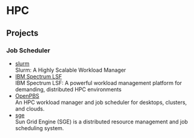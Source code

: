 # HPC

## Projects

### Job Scheduler

- [slurm](https://github.com/SchedMD/slurm)
  <br/>Slurm: A Highly Scalable Workload Manager
- [IBM Spectrum LSF](https://www.ibm.com/docs/en/spectrum-lsf)
  <br/>IBM Spectrum LSF: A powerful workload management platform for demanding, distributed HPC environments
- [OpenPBS](https://github.com/openpbs/openpbs)
  <br/>An HPC workload manager and job scheduler for desktops, clusters, and clouds.
- [sge](https://github.com/daimh/sge)
  <br/>Sun Grid Engine (SGE) is a distributed resource management and job scheduling system.